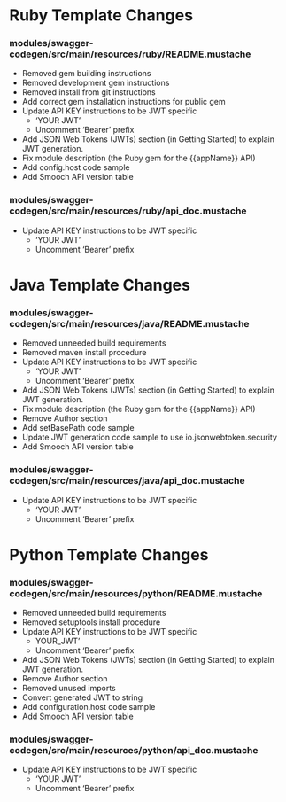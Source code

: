 # Ruby Template Changes

### modules/swagger-codegen/src/main/resources/ruby/README.mustache

- Removed gem building instructions
- Removed development gem instructions
- Removed install from git instructions
- Add correct gem installation instructions for public gem
- Update API KEY instructions to be JWT specific
    - ‘YOUR JWT’
    - Uncomment ‘Bearer’ prefix
- Add JSON Web Tokens (JWTs) section (in Getting Started) to explain JWT generation.
- Fix module description (the Ruby gem for the {{appName}} API)
- Add config.host code sample
- Add Smooch API version table


### modules/swagger-codegen/src/main/resources/ruby/api_doc.mustache

- Update API KEY instructions to be JWT specific
    - ‘YOUR JWT’
    - Uncomment ‘Bearer’ prefix

# Java Template Changes

### modules/swagger-codegen/src/main/resources/java/README.mustache

- Removed unneeded build requirements
- Removed maven install procedure
- Update API KEY instructions to be JWT specific
    - ‘YOUR JWT’
    - Uncomment ‘Bearer’ prefix
- Add JSON Web Tokens (JWTs) section (in Getting Started) to explain JWT generation.
- Fix module description (the Ruby gem for the {{appName}} API)
- Remove Author section
- Add setBasePath code sample
- Update JWT generation code sample to use io.jsonwebtoken.security
- Add Smooch API version table

### modules/swagger-codegen/src/main/resources/java/api_doc.mustache

- Update API KEY instructions to be JWT specific
    - ‘YOUR JWT’
    - Uncomment ‘Bearer’ prefix

# Python Template Changes

### modules/swagger-codegen/src/main/resources/python/README.mustache

- Removed unneeded build requirements
- Removed setuptools install procedure
- Update API KEY instructions to be JWT specific
    - YOUR_JWT’
    - Uncomment ‘Bearer’ prefix
- Add JSON Web Tokens (JWTs) section (in Getting Started) to explain JWT generation.
- Remove Author section
- Removed unused imports
- Convert generated JWT to string
- Add configuration.host code sample
- Add Smooch API version table

### modules/swagger-codegen/src/main/resources/python/api_doc.mustache

- Update API KEY instructions to be JWT specific
    - ‘YOUR JWT’
    - Uncomment ‘Bearer’ prefix

